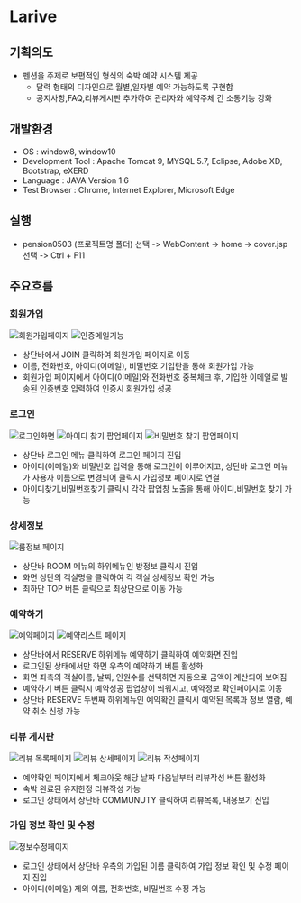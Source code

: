 # Larive

## 기획의도
- 펜션을 주제로 보편적인 형식의 숙박 예약 시스템 제공
  - 달력 형태의 디자인으로 월별,일자별 예약 가능하도록 구현함
  - 공지사항,FAQ,리뷰게시판 추가하여 관리자와 예약주체 간 소통기능 강화 

## 개발환경
- OS : window8, window10
- Development Tool :  Apache Tomcat 9, MYSQL 5.7, Eclipse, Adobe XD, Bootstrap, eXERD
- Language : JAVA Version 1.6
- Test Browser : Chrome, Internet Explorer, Microsoft Edge

## 실행
- pension0503 (프로젝트명 폴더) 선택 -> WebContent -> home -> cover.jsp 선택 -> Ctrl + F11

## 주요흐름

### 회원가입
![회원가입페이지](https://user-images.githubusercontent.com/94945151/154895992-14376e76-3a9a-4090-b4a2-3341089f5649.PNG)
![인증메일기능](https://user-images.githubusercontent.com/94945151/156326380-29875618-50e8-4be6-b406-f182db77497b.PNG)
- 상단바에서 JOIN 클릭하여 회원가입 페이지로 이동
- 이름, 전화번호, 아이디(이메일), 비밀번호 기입란을 통해 회원가입 가능
- 회원가입 페이지에서 아이디(이메일)와 전화번호 중복체크 후, 기입한 이메일로 발송된 인증번호 입력하여 인증시 회원가입 성공

### 로그인
![로그인화면](https://user-images.githubusercontent.com/94945151/154895592-9e9d8e30-3c80-4188-9959-6456a5f459c5.PNG)
![아이디 찾기 팝업페이지](https://user-images.githubusercontent.com/94945151/154907024-ddefa7b7-4558-4e48-b42d-a1b2c5dee791.PNG)
![비밀번호 찾기 팝업페이지](https://user-images.githubusercontent.com/94945151/154907038-991cb01b-2aba-424e-b5b4-1b8dc576b7d6.PNG)
- 상단바 로그인 메뉴 클릭하여 로그인 페이지 진입
- 아이디(이메일)와 비밀번호 입력을 통해 로그인이 이루어지고, 상단바 로그인 메뉴가 사용자 이름으로 변경되어 클릭시 가입정보 페이지로 연결
- 아이디찾기,비밀번호찾기 클릭시 각각 팝업창 노출을 통해 아이디,비밀번호 찾기 가능

### 상세정보
![룸정보 페이지](https://user-images.githubusercontent.com/94945151/154904829-c2d5049a-ec9c-45de-86c7-e24decd81310.PNG)
- 상단바 ROOM 메뉴의 하위메뉴인 방정보 클릭시 진입
- 화면 상단의 객실명을 클릭하여 각 객실 상세정보 확인 가능
- 최하단 TOP 버튼 클릭으로 최상단으로 이동 가능

### 예약하기
![예약페이지](https://user-images.githubusercontent.com/94945151/154907220-fe5a61d3-bcf1-43a5-a480-7603a6e0a707.PNG)
![예약리스트 페이지](https://user-images.githubusercontent.com/94945151/154909675-bd5831c8-7052-4c0e-be21-fece18866bf6.PNG)
- 상단바에서 RESERVE 하위메뉴 예약하기 클릭하여 예약화면 진입
- 로그인된 상태에서만 화면 우측의 예약하기 버튼 활성화
- 화면 좌측의 객실이름, 날짜, 인원수를 선택하면 자동으로 금액이 계산되어 보여짐
- 예약하기 버튼 클릭시 예약성공 팝업창이 띄워지고, 예약정보 확인페이지로 이동
- 상단바 RESERVE 두번째 하위메뉴인 예약확인 클릭시 예약된 목록과 정보 열람, 예약 취소 신청 가능

### 리뷰 게시판
![리뷰 목록페이지](https://user-images.githubusercontent.com/94945151/156969170-9d0dcde2-c645-4682-adec-50885a6d3766.PNG)
![리뷰 상세페이지](https://user-images.githubusercontent.com/94945151/156969173-7c489bc8-ed30-41ad-8963-ee388ea4de54.PNG)
![리뷰 작성페이지](https://user-images.githubusercontent.com/94945151/156969176-7f6c7258-ca8c-4b28-acbc-bf88d9552b13.PNG)
- 예약확인 페이지에서 체크아웃 해당 날짜 다음날부터 리뷰작성 버튼 활성화
- 숙박 완료된 유저한정 리뷰작성 가능
- 로그인 상태에서 상단바 COMMUNUTY 클릭하여 리뷰목록, 내용보기 진입

### 가입 정보 확인 및 수정
![정보수정페이지](https://user-images.githubusercontent.com/94945151/154912746-7865a7a9-a524-45c5-927e-ba95a36df435.PNG)
- 로그인 상태에서 상단바 우측의 가입된 이름 클릭하여 가입 정보 확인 및 수정 페이지 진입
- 아이디(이메일) 제외 이름, 전화번호, 비밀번호 수정 가능
  
  
  
